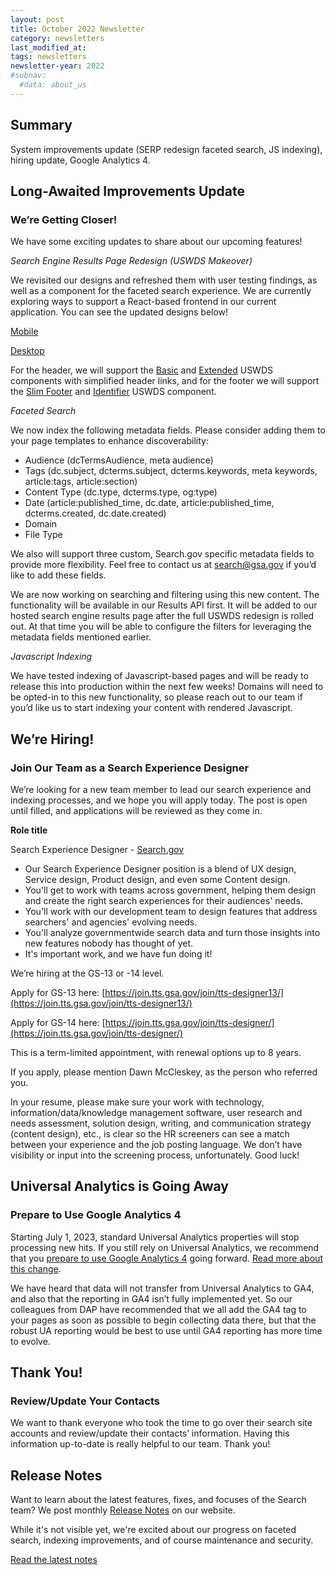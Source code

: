```yaml
---
layout: post
title: October 2022 Newsletter
category: newsletters
last_modified_at: 
tags: newsletters
newsletter-year: 2022
#subnav:
  #data: about_us
---
```


## Summary
System improvements update (SERP redesign faceted search, JS indexing), hiring update, Google Analytics 4.


## Long-Awaited Improvements Update
### We’re Getting Closer!

We have some exciting updates to share about our upcoming features!  

_Search Engine Results Page Redesign (USWDS Makeover)_

We revisited our designs and refreshed them with user testing findings, as well as a component for the faceted search experience. We are currently exploring ways to support a React-based frontend in our current application. You can see the updated designs below!

[Mobile](https://github.com/GSA/search-gov-agency-collaboration/blob/main/results-page-redesign-2022/serp_redesign_mobile.pdf)

[Desktop](https://github.com/GSA/search-gov-agency-collaboration/blob/main/results-page-redesign-2022/serp_redesign_desktop.pdf)

For the header, we will support the [Basic](https://designsystem.digital.gov/components/headers/basic/) and [Extended](https://designsystem.digital.gov/components/header/extended/) USWDS components with simplified header links, and for the footer we will support the [Slim Footer](https://designsystem.digital.gov/components/footer/) and [Identifier](https://designsystem.digital.gov/components/identifier/) USWDS component.

_Faceted Search_ 

We now index the following metadata fields. Please consider adding them to your page templates to enhance discoverability:

*   Audience (dcTermsAudience, meta audience)
*   Tags (dc.subject, dcterms.subject, dcterms.keywords, meta keywords, article:tags, article:section)
*   Content Type (dc.type, dcterms.type, og:type)
*   Date (article:published\_time, dc.date, article:published\_time, dcterms.created, dc.date.created)
*   Domain
*   File Type 

We also will support three custom, Search.gov specific metadata fields to provide more flexibility. Feel free to contact us at [search@gsa.gov](mailto:search@gsa.gov) if you’d like to add these fields.

We are now working on searching and filtering using this new content. The functionality will be available in our Results API first. It will be added to our hosted search engine results page after the full USWDS redesign is rolled out. At that time you will be able to configure the filters for leveraging the metadata fields mentioned earlier.

_Javascript Indexing_

We have tested indexing of Javascript-based pages and will be ready to release this into production within the next few weeks! Domains will need to be opted-in to this new functionality, so please reach out to our team if you’d like us to start indexing your content with rendered Javascript.

## We’re Hiring!
### Join Our Team as a Search Experience Designer

We’re looking for a new team member to lead our search experience and indexing processes, and we hope you will apply today. The post is open until filled, and applications will be reviewed as they come in.

**Role title**

Search Experience Designer - [Search.gov](http://search.gov/)

*   Our Search Experience Designer position is a blend of UX design, Service design, Product design, and even some Content design.
*   You'll get to work with teams across government, helping them design and create the right search experiences for their audiences' needs.
*   You'll work with our development team to design features that address searchers' and agencies' evolving needs.
*   You'll analyze governmentwide search data and turn those insights into new features nobody has thought of yet.
*   It's important work, and we have fun doing it!

We’re hiring at the GS-13 or -14 level.

Apply for GS-13 here: [https://join.tts.gsa.gov/join/tts-designer13/](https://join.tts.gsa.gov/join/tts-designer13/)

Apply for GS-14 here: [https://join.tts.gsa.gov/join/tts-designer/](https://join.tts.gsa.gov/join/tts-designer/)

This is a term-limited appointment, with renewal options up to 8 years.

If you apply, please mention Dawn McCleskey, as the person who referred you.

In your resume, please make sure your work with technology, information/data/knowledge management software, user research and needs assessment, solution design, writing, and communication strategy (content design), etc., is clear so the HR screeners can see a match between your experience and the job posting language. We don’t have visibility or input into the screening process, unfortunately. Good luck!

## Universal Analytics is Going Away
### Prepare to Use Google Analytics 4

Starting July 1, 2023, standard Universal Analytics properties will stop processing new hits. If you still rely on Universal Analytics, we recommend that you [prepare to use Google Analytics 4](https://support.google.com/analytics/answer/10759417) going forward. [Read more about this change](https://support.google.com/analytics/answer/11583528?hl=en). 

We have heard that data will not transfer from Universal Analytics to GA4, and also that the reporting in GA4 isn’t fully implemented yet. So our colleagues from DAP have recommended that we all add the GA4 tag to your pages as soon as possible to begin collecting data there, but that the robust UA reporting would be best to use until GA4 reporting has more time to evolve.

## Thank You!
### Review/Update Your Contacts
We want to thank everyone who took the time to go over their search site accounts and review/update their contacts’ information. Having this information up-to-date is really helpful to our team. Thank you!

## Release Notes

Want to learn about the latest features, fixes, and focuses of the Search team? We post monthly [Release Notes](https://search.gov/about/updates/releases/) on our website.

While it's not visible yet, we're excited about our progress on faceted search, indexing improvements, and of course maintenance and security.

[Read the latest notes](https://search.gov/about/updates/releases/september-2022.html)
